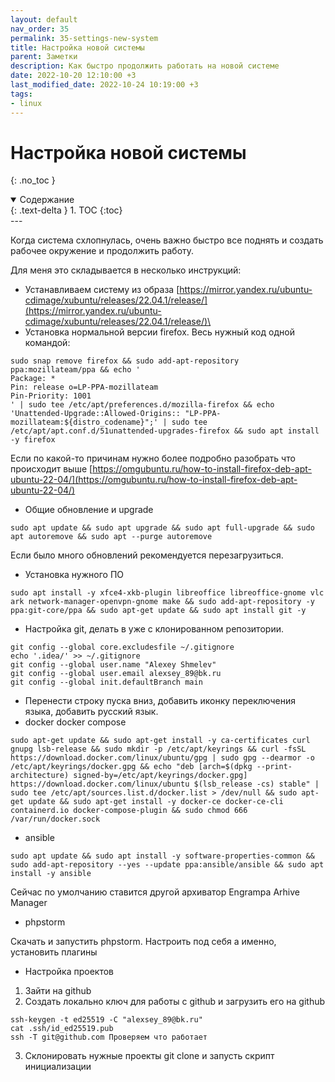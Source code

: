 ```yaml
---
layout: default
nav_order: 35
permalink: 35-settings-new-system
title: Настройка новой системы
parent: Заметки
description: Как быстро продолжить работать на новой системе 
date: 2022-10-20 12:10:00 +3
last_modified_date: 2022-10-24 10:19:00 +3
tags:
- linux
---
```


# Настройка новой системы
{: .no_toc }

<details open markdown="block">
  <summary>
    Содержание
  </summary>
  {: .text-delta }
1. TOC
{:toc}
</details>
---

Когда система схлопнулась, очень важно быстро все поднять и создать рабочее окружение и продолжить работу.

Для меня это складывается в несколько инструкций:

- Устанавливаем систему из образа [https://mirror.yandex.ru/ubuntu-cdimage/xubuntu/releases/22.04.1/release/](https://mirror.yandex.ru/ubuntu-cdimage/xubuntu/releases/22.04.1/release/)\
- Установка нормальной версии firefox. Весь нужный код одной командой:

```shell
sudo snap remove firefox && sudo add-apt-repository ppa:mozillateam/ppa && echo '
Package: *
Pin: release o=LP-PPA-mozillateam
Pin-Priority: 1001
' | sudo tee /etc/apt/preferences.d/mozilla-firefox && echo 'Unattended-Upgrade::Allowed-Origins:: "LP-PPA-mozillateam:${distro_codename}";' | sudo tee /etc/apt/apt.conf.d/51unattended-upgrades-firefox && sudo apt install -y firefox
```
Если по какой-то причинам нужно более подробно разобрать что происходит выше [https://omgubuntu.ru/how-to-install-firefox-deb-apt-ubuntu-22-04/](https://omgubuntu.ru/how-to-install-firefox-deb-apt-ubuntu-22-04/)

- Общие обновление и upgrade
```shell
sudo apt update && sudo apt upgrade && sudo apt full-upgrade && sudo apt autoremove && sudo apt --purge autoremove
```

Если было много обновлений рекомендуется перезагрузиться.

- Установка нужного ПО

```shell
sudo apt install -y xfce4-xkb-plugin libreoffice libreoffice-gnome vlc ark network-manager-openvpn-gnome make && sudo add-apt-repository -y ppa:git-core/ppa && sudo apt-get update && sudo apt install git -y
```

- Настройка git, делать в уже с клонированном репозитории.

```shell
git config --global core.excludesfile ~/.gitignore
echo '.idea/' >> ~/.gitignore
git config --global user.name "Alexey Shmelev"
git config --global user.email alexsey_89@bk.ru
git config --global init.defaultBranch main
```

- Перенести строку пуска вниз, добавить иконку переключения языка, добавить русский язык.
- docker docker compose

```shell
sudo apt-get update && sudo apt-get install -y ca-certificates curl gnupg lsb-release && sudo mkdir -p /etc/apt/keyrings && curl -fsSL https://download.docker.com/linux/ubuntu/gpg | sudo gpg --dearmor -o /etc/apt/keyrings/docker.gpg && echo "deb [arch=$(dpkg --print-architecture) signed-by=/etc/apt/keyrings/docker.gpg] https://download.docker.com/linux/ubuntu $(lsb_release -cs) stable" | sudo tee /etc/apt/sources.list.d/docker.list > /dev/null && sudo apt-get update && sudo apt-get install -y docker-ce docker-ce-cli containerd.io docker-compose-plugin && sudo chmod 666 /var/run/docker.sock
```

- ansible

```shell
sudo apt update && sudo apt install -y software-properties-common && sudo add-apt-repository --yes --update ppa:ansible/ansible && sudo apt install -y ansible
```

Сейчас по умолчанию ставится другой архиватор Engrampa Arhive Manager

- phpstorm

Скачать и запустить phpstorm. Настроить под себя а именно, установить плагины

- Настройка проектов

1. Зайти на github
2. Создать локально ключ для работы с github и загрузить его на github
```shell
ssh-keygen -t ed25519 -C "alexsey_89@bk.ru"
cat .ssh/id_ed25519.pub
ssh -T git@github.com Проверяем что работает
```
3. Cклонировать нужные проекты git clone и запусть скрипт инициализации

